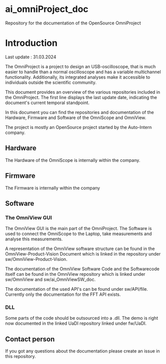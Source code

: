 # ai_omniProject_doc
Repository for the documentation of the OpenSource OmniProject 


# Introduction

Last update : 31.03.2024

The OmniProject is a project to design an USB-oscilloscope, that is much easier to handle than a normal oscilloscope and has a variable multichannel functionality. Additionally, its integrated analyses make it accessible to individuals outside the scientific community.

This document provides an overview of the various repositories included in the OmniProject. The first line displays the last update date, indicating the document's current temporal standpoint.

In this document you can find the repositories and documentation of the Hardware, Firmware and Software of the OmniScope and OmniView. 

The project is mostly an OpenSource project started by the Auto-Intern company. 


## Hardware

The Hardware of the OmniScope is internally within the company. 

## Firmware
The Firmware is internally within the company 

## Software
### The OmniView GUI

The OmniView GUI is the main part of the OmniProject. The Software is used to connect the OmniScope to the Laptop, take measurements and analyse this measurements. 

A representation of the OmniView software structure can be found in the OmniView-Product-Vision Document which is linked in the repository under sw/OmniView-Product-Vision. 

The documentation of the OmniView Software Code and the Softwarecode itself can be found in the OmniView repository which is linked under sw/OmniView and sw/ai_OmniViewSW_doc. 

The documentation of the used API's can be found under sw/API/file. Currently only the documentation for the FFT API exists. 

### DLL
Some parts of the code should be outsourced into a .dll. 
The demo is right now documented in the linked UaDI repository linked under fw/UaDI.  

## Contact person
If you got any questions about the documentation please create an issue in this repository. 
